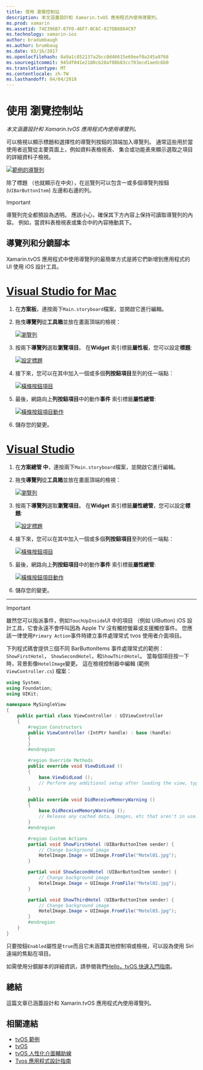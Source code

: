 ```yaml
---
title: 使用 瀏覽控制站
description: 本文涵蓋設計和 Xamarin.tvOS 應用程式內使用導覽列。
ms.prod: xamarin
ms.assetid: 74E396B7-87F0-46F7-BC6C-827DB8884C97
ms.technology: xamarin-ios
author: bradumbaugh
ms.author: brumbaug
ms.date: 03/16/2017
ms.openlocfilehash: 8a9a1c852137a2bcc0d46615e69eef0a245a9768
ms.sourcegitcommit: 945df041e2180cb20af08b83cc703ecd1aedc6b0
ms.translationtype: MT
ms.contentlocale: zh-TW
ms.lasthandoff: 04/04/2018
---
```

# <a name="working-with-navigation-controllers"></a>使用 瀏覽控制站

_本文涵蓋設計和 Xamarin.tvOS 應用程式內使用導覽列。_

可以檢視以顯示標題和選擇性的導覽列按鈕的頂端加入導覽列。 通常這些用於當使用者巡覽從主要頁面上，例如資料表檢視表、 集合或功能表來顯示選取之項目的詳細資料子檢視。

[![](navigation-bars-images/navbar01.png "範例的導覽列")](navigation-bars-images/navbar01.png#lightbox)

除了標題 （也就顯示在中央），在巡覽列可以包含一或多個導覽列按鈕 (`UIBarButtonItem`) 左邊和右邊的列。

> [!IMPORTANT]
> 導覽列完全都預設為透明。 應該小心，確保其下方內容上保持可讀取導覽列的內容。 例如，當資料表檢視表或集合中的內容捲動其下。




<a name="Navigation-Bars-and-Storyboards" />

## <a name="navigation-bars-and-storyboards"></a>導覽列和分鏡腳本

Xamarin.tvOS 應用程式中使用導覽列的最簡單方式是將它們新增到應用程式的 UI 使用 iOS 設計工具。

# <a name="visual-studio-for-mactabvsmac"></a>[Visual Studio for Mac](#tab/vsmac)


1. 在**方案板**，連按兩下`Main.storyboard`檔案，並開啟它進行編輯。
1. 拖曳**導覽列**從**工具箱**並放在畫面頂端的檢視： 

    [![](navigation-bars-images/navbar02.png "瀏覽列")](navigation-bars-images/navbar02.png#lightbox)
1. 按兩下**導覽列**選取**瀏覽項目**。 在**Widget**  索引標籤**屬性板**，您可以設定**標題**: 

    [![](navigation-bars-images/navbar03.png "設定標題")](navigation-bars-images/navbar03.png#lightbox)
1. 接下來，您可以在其中加入一個或多個**列按鈕項目**至列的任一端點： 

    [![](navigation-bars-images/navbar04.png "橫條按鈕項目")](navigation-bars-images/navbar04.png#lightbox)
1. 最後，網路向上**列按鈕項目**中的動作**事件** 索引標籤**屬性總管**: 

    [![](navigation-bars-images/navbar05.png "橫條按鈕項目動作")](navigation-bars-images/navbar05.png#lightbox)
1. 儲存您的變更。


# <a name="visual-studiotabvswin"></a>[Visual Studio](#tab/vswin)


1. 在**方案總管 中**，連按兩下`Main.storyboard`檔案，並開啟它進行編輯。
1. 拖曳**導覽列**從**工具箱**並放在畫面頂端的檢視： 

    [![](navigation-bars-images/navbar02-vs.png "瀏覽列")](navigation-bars-images/navbar02-vs.png#lightbox)
1. 按兩下**導覽列**選取**瀏覽項目**。 在**Widget**  索引標籤**屬性總管**，您可以設定**標題**: 

    [![](navigation-bars-images/navbar03-vs.png "設定標題")](navigation-bars-images/navbar03-vs.png#lightbox)
1. 接下來，您可以在其中加入一個或多個**列按鈕項目**至列的任一端點： 

    [![](navigation-bars-images/navbar04-vs.png "橫條按鈕項目")](navigation-bars-images/navbar04-vs.png#lightbox)
1. 最後，網路向上**列按鈕項目**中的動作**事件** 索引標籤**屬性總管**: 

    [![](navigation-bars-images/navbar05-vs.png "橫條按鈕項目動作")](navigation-bars-images/navbar05-vs.png#lightbox)
1. 儲存您的變更。


-----

> [!IMPORTANT]
> 雖然您可以指派事件，例如`TouchUpInside`UI 中的項目 （例如 UIButton) iOS 設計工具，它會永遠不會呼叫因為 Apple TV 沒有觸控螢幕或支援觸控事件。 您應該一律使用`Primary Action`事件時建立事件處理常式 tvos 使用者介面項目。




下列程式碼會提供三個不同 BarButtonItems 事件處理常式的範例： `ShowFirstHotel`， `ShowSecondHotel`，和`ShowThirdHotel`。 當每個項目按一下時，背景影像`HotelImage`變更。 這在檢視控制器中編輯 (範例`ViewController.cs`) 檔案：

```csharp
using System;
using Foundation;
using UIKit;

namespace MySingleView
{
    public partial class ViewController : UIViewController
    {
        #region Constructors
        public ViewController (IntPtr handle) : base (handle)
        {
        }
        #endregion

        #region Override Methods
        public override void ViewDidLoad ()
        {
            base.ViewDidLoad ();
            // Perform any additional setup after loading the view, typically from a nib.
        }

        public override void DidReceiveMemoryWarning ()
        {
            base.DidReceiveMemoryWarning ();
            // Release any cached data, images, etc that aren't in use.
        }
        #endregion

        #region Custom Actions
        partial void ShowFirstHotel (UIBarButtonItem sender) {
            // Change background image
            HotelImage.Image = UIImage.FromFile("Motel01.jpg");
        }

        partial void ShowSecondHotel (UIBarButtonItem sender) {
            // Change background image
            HotelImage.Image = UIImage.FromFile("Motel02.jpg");
        }

        partial void ShowThirdHotel (UIBarButtonItem sender) {
            // Change background image
            HotelImage.Image = UIImage.FromFile("Motel03.jpg");
        }
        #endregion
    }
}
```

只要按鈕`Enabled`屬性是`true`而且它未涵蓋其他控制項或檢視，可以設為使用 Siri 遠端的焦點在項目。

如需使用分鏡腳本的詳細資訊，請參閱我們[Hello，tvOS 快速入門指南](~/ios/tvos/get-started/hello-tvos.md)。 

<a name="Summary" />

## <a name="summary"></a>總結

這篇文章已涵蓋設計和 Xamarin.tvOS 應用程式內使用導覽列。



## <a name="related-links"></a>相關連結

- [tvOS 範例](https://developer.xamarin.com/samples/tvos/all/)
- [tvOS](https://developer.apple.com/tvos/)
- [tvOS 人性化介面輔助線](https://developer.apple.com/tvos/human-interface-guidelines/)
- [Tvos 應用程式設計指南](https://developer.apple.com/library/prerelease/tvos/documentation/General/Conceptual/AppleTV_PG/)
